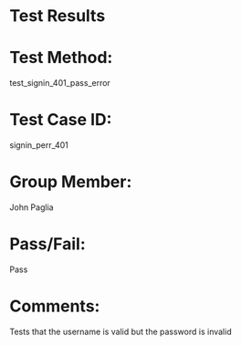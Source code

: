 # Test Results

# Test Method:
test_signin_401_pass_error

# Test Case ID:
signin_perr_401

# Group Member:
John Paglia

# Pass/Fail:
Pass

# Comments:
Tests that the username is valid but the password is invalid